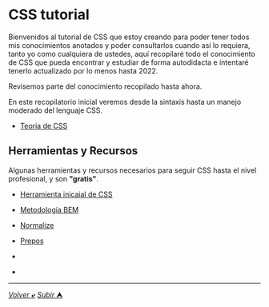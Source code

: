 # CSS tutorial

Bienvenidos al tutorial de CSS que estoy creando para poder tener todos mis conocimientos anotados y poder consultarlos cuando así lo requiera, tanto yo como cualquiera de ustedes, aquí recopilaré todo el conocimiento de CSS que pueda encontrar y estudiar de forma autodidacta e intentaré tenerlo actualizado por lo menos hasta 2022.

Revisemos parte del conocimiento recopilado hasta ahora.

En este recopilatorio inicial veremos desde la sintaxis hasta un manejo moderado del lenguaje CSS.

* [Teoria de CSS](teoria/README.md "README teoría CSS")

## Herramientas y Recursos

Algunas herramientas y recursos necesarios para seguir CSS hasta el nivel profesional, y son **"gratis"**.

* [Herramienta inicaial de CSS](/teoria/herramientasRecursos/HerramientasDeDesarrollo.md "Panel del desarrollador en el navegador")

* [Metodología BEM](/teoria/herramientasRecursos/Metodolog%C3%ADaBEM.md "Un resumen de dicha Metodología")

* [Normalize](/teoria/herramientasRecursos/normalize.css "Archivo de Normalize en .css para copiar y pegar")

* [Prepos](/teoria/herramientasRecursos/Prepos.md "En este tutorial veremos Prepos")

* [](/teoria/herramientasRecursos/ "")

* [](/teoria/herramientasRecursos/ "")

---

[*Volver* **&ldca;**]( "") 
[*Subir* **&#11165;**](# "Ir al título")